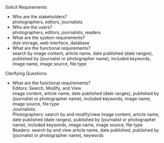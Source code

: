 Solicit Requirements
- Who are the stakeholders?<br />
photographers, editors, journalists
- Who are the users?<br />
photographers, editors, journalists, readers
- What are the system requirements?<br />
disk storage, web interface, database
- What are the functional requirements?<br />
search by image content, article name, date published (date ranges), published by (journalist or photographer name), included keywords, image name, image source, file type<br />


Clarifying Questions
- What are the functional requirements?<br />
Editors:
Search, Modify, and View<br />
image content, article name, date published (date ranges), published by (journalist or photographer name), included keywords, image name, image source, file type<br />
Journalists: <br />
Photographers: search by and modify/view image content, article name, date published (date ranges), published by (journalist or photographer name), included keywords, image name, image source, file type<br />
Readers: search by and view article name, date published, published by (journalist or photographer name), keywords<br />

